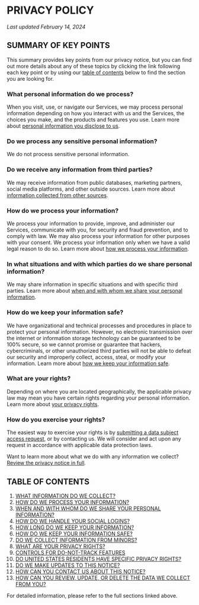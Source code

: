 # PRIVACY POLICY

_Last updated February 14, 2024_

## **SUMMARY OF KEY POINTS**

This summary provides key points from our privacy notice, but you can find out more details about any of these topics by clicking the link following each key point or by using our [table of contents](#toc) below to find the section you are looking for.

### **What personal information do we process?**
When you visit, use, or navigate our Services, we may process personal information depending on how you interact with us and the Services, the choices you make, and the products and features you use. Learn more about [personal information you disclose to us](#personalinfo).

### **Do we process any sensitive personal information?**
We do not process sensitive personal information.

### **Do we receive any information from third parties?**
We may receive information from public databases, marketing partners, social media platforms, and other outside sources. Learn more about [information collected from other sources](#othersources).

### **How do we process your information?**
We process your information to provide, improve, and administer our Services, communicate with you, for security and fraud prevention, and to comply with law. We may also process your information for other purposes with your consent. We process your information only when we have a valid legal reason to do so. Learn more about [how we process your information](#infouse).

### **In what situations and with which parties do we share personal information?**
We may share information in specific situations and with specific third parties. Learn more about [when and with whom we share your personal information](#whoshare).

### **How do we keep your information safe?**
We have organizational and technical processes and procedures in place to protect your personal information. However, no electronic transmission over the internet or information storage technology can be guaranteed to be 100% secure, so we cannot promise or guarantee that hackers, cybercriminals, or other unauthorized third parties will not be able to defeat our security and improperly collect, access, steal, or modify your information. Learn more about [how we keep your information safe](#infosafe).

### **What are your rights?**
Depending on where you are located geographically, the applicable privacy law may mean you have certain rights regarding your personal information. Learn more about [your privacy rights](#privacyrights).

### **How do you exercise your rights?**
The easiest way to exercise your rights is by [submitting a data subject access request](https://app.termly.io/notify/af5f5a84-cbe8-4f60-ac49-3593c2741846), or by contacting us. We will consider and act upon any request in accordance with applicable data protection laws.

Want to learn more about what we do with any information we collect? [Review the privacy notice in full](#toc).

## **TABLE OF CONTENTS**

1. [WHAT INFORMATION DO WE COLLECT?](#infocollect)
2. [HOW DO WE PROCESS YOUR INFORMATION?](#infouse)
3. [WHEN AND WITH WHOM DO WE SHARE YOUR PERSONAL INFORMATION?](#whoshare)
4. [HOW DO WE HANDLE YOUR SOCIAL LOGINS?](#sociallogins)
5. [HOW LONG DO WE KEEP YOUR INFORMATION?](#inforetain)
6. [HOW DO WE KEEP YOUR INFORMATION SAFE?](#infosafe)
7. [DO WE COLLECT INFORMATION FROM MINORS?](#infominors)
8. [WHAT ARE YOUR PRIVACY RIGHTS?](#privacyrights)
9. [CONTROLS FOR DO-NOT-TRACK FEATURES](#DNT)
10. [DO UNITED STATES RESIDENTS HAVE SPECIFIC PRIVACY RIGHTS?](#uslaws)
11. [DO WE MAKE UPDATES TO THIS NOTICE?](#policyupdates)
12. [HOW CAN YOU CONTACT US ABOUT THIS NOTICE?](#contact)
13. [HOW CAN YOU REVIEW, UPDATE, OR DELETE THE DATA WE COLLECT FROM YOU?](#request)

For detailed information, please refer to the full sections linked above.
